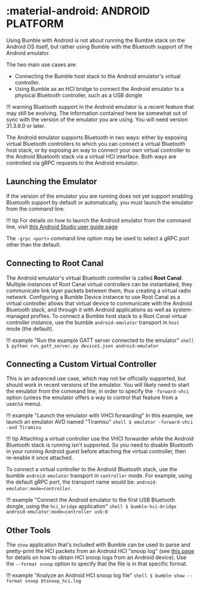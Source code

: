 :material-android: ANDROID PLATFORM
===================================

Using Bumble with Android is not about running the Bumble stack on the Android
OS itself, but rather using Bumble with the Bluetooth support of the Android 
emulator.

The two main use cases are:

  * Connecting the Bumble host stack to the Android emulator's virtual controller.
  * Using Bumble as an HCI bridge to connect the Android emulator to a physical 
    Bluetooth controller, such as a USB dongle

!!! warning
    Bluetooth support in the Android emulator is a recent feature that may still
    be evolving. The information contained here be somewhat out of sync with the
    version of the emulator you are using.
    You will need version 31.3.8.0 or later.

The Android emulator supports Bluetooth in two ways: either by exposing virtual 
Bluetooth controllers to which you can connect a virtual Bluetooth host stack, or
by exposing an way to connect your own virtual controller to the Android Bluetooth
stack via a virtual HCI interface.
Both ways are controlled via gRPC requests to the Android emulator.

## Launching the Emulator

If the version of the emulator you are running does not yet support enabling 
Bluetooth support by default or automatically, you must launch the emulator from
the command line.

!!! tip
    For details on how to launch the Android emulator from the command line,
    visit [this Android Studio user guide page](https://developer.android.com/studio/run/emulator-commandline)

The `-grpc <port>` command line option may be used to select a gRPC port other than the default.

## Connecting to Root Canal

The Android emulator's virtual Bluetooth controller is called **Root Canal**.
Multiple instances of Root Canal virtual controllers can be instantiated, they
communicate link layer packets between them, thus creating a virtual radio network.
Configuring a Bumble Device instance to use Root Canal as a virtual controller
allows that virtual device to communicate with the Android Bluetooth stack, and
through it with Android applications as well as system-managed profiles.
To connect a Bumble host stack to a Root Canal virtual controller instance, use 
the bumble `android-emulator` transport in `host` mode (the default).

!!! example "Run the example GATT server connected to the emulator"
    ``` shell
    $ python run_gatt_server.py device1.json android-emulator
    ```

## Connecting a Custom Virtual Controller

This is an advanced use case, which may not be officially supported, but should work in recent
versions of the emulator.
You will likely need to start the emulator from the command line, in order to specify the `-forward-vhci` option (unless the emulator offers a way to control that feature from a user/ui menu).

!!! example "Launch the emulator with VHCI forwarding"
    In this example, we launch an emulator AVD named "Tiramisu"
    ```shell
    $ emulator -forward-vhci -avd Tiramisu
    ```

!!! tip
    Attaching a virtual controller use the VHCI forwarder while the Android Bluetooth stack
    is running isn't supported. So you need to disable Bluetooth in your running Android guest
    before attaching the virtual controller, then re-enable it once attached.

To connect a virtual controller to the Android Bluetooth stack, use the bumble `android-emulator` transport in `controller` mode. For example, using the default gRPC port, the transport name would be: `android-emulator:mode=controller`.

!!! example "Connect the Android emulator to the first USB Bluetooth dongle, using the `hci_bridge` application"
    ```shell
    $ bumble-hci-bridge android-emulator:mode=controller usb:0
    ```

## Other Tools

The `show` application that's included with Bumble can be used to parse and pretty-print the HCI packets
from an Android HCI "snoop log" (see [this page](https://source.android.com/devices/bluetooth/verifying_debugging) 
for details on how to obtain HCI snoop logs from an Android device).
Use the `--format snoop` option to specify that the file is in that specific format.

!!! example "Analyze an Android HCI snoop log file"
    ```shell
    $ bumble-show --format snoop btsnoop_hci.log
    ```

